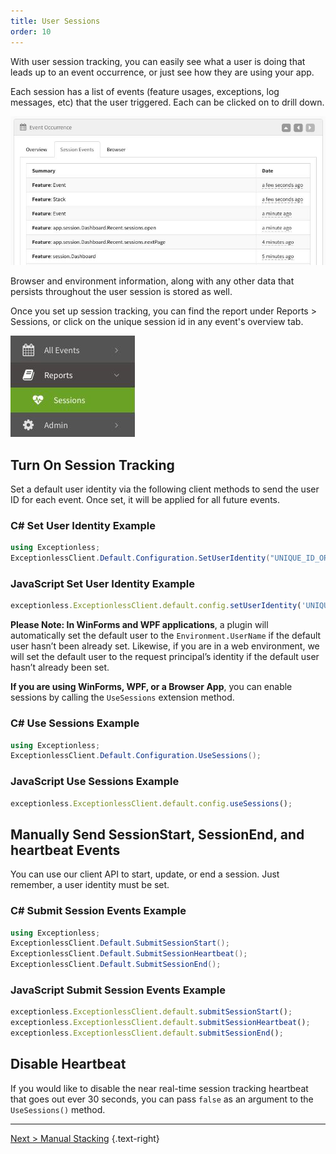 ```yaml
---
title: User Sessions
order: 10
---
```

With user session tracking, you can easily see what a user is doing that leads up to an event occurrence, or just see how they are using your app.

Each session has a list of events (feature usages, exceptions, log messages, etc) that the user triggered. Each can be clicked on to drill down.

![Exceptionless User Session Events](img/sessions-event-tab-user-footsteps.jpg)

Browser and environment information, along with any other data that persists throughout the user session is stored as well.

Once you set up session tracking, you can find the report under Reports > Sessions, or click on the unique session id in any event's overview tab.

![Exceptionless Sessions Report](img/dashboard-nav.jpg)

## Turn On Session Tracking

Set a default user identity via the following client methods to send the user ID for each event. Once set, it will be applied for all future events.

### C# Set User Identity Example

```csharp
using Exceptionless;
ExceptionlessClient.Default.Configuration.SetUserIdentity("UNIQUE_ID_OR_EMAIL_ADDRESS", "Display Name");
```

### JavaScript Set User Identity Example

```javascript
exceptionless.ExceptionlessClient.default.config.setUserIdentity('UNIQUE_ID_OR_EMAIL_ADDRESS', 'Display Name');
```

**Please Note: In WinForms and WPF applications**, a plugin will automatically set the default user to the `Environment.UserName` if the default user hasn’t been already set. Likewise, if you are in a web environment, we will set the default user to the request principal’s identity if the default user hasn’t already been set.

**If you are using WinForms, WPF, or a Browser App**, you can enable sessions by calling the `UseSessions` extension method.

### C# Use Sessions Example

```csharp
using Exceptionless;
ExceptionlessClient.Default.Configuration.UseSessions();
```

### JavaScript Use Sessions Example

```javascript
exceptionless.ExceptionlessClient.default.config.useSessions();
```

## Manually Send SessionStart, SessionEnd, and heartbeat Events

You can use our client API to start, update, or end a session. Just remember, a user identity must be set.

### C# Submit Session Events Example

```csharp
using Exceptionless;
ExceptionlessClient.Default.SubmitSessionStart();
ExceptionlessClient.Default.SubmitSessionHeartbeat();
ExceptionlessClient.Default.SubmitSessionEnd();
```

### JavaScript Submit Session Events Example

```javascript
exceptionless.ExceptionlessClient.default.submitSessionStart();
exceptionless.ExceptionlessClient.default.submitSessionHeartbeat();
exceptionless.ExceptionlessClient.default.submitSessionEnd();
```

## Disable Heartbeat

If you would like to disable the near real-time session tracking heartbeat that goes out ever 30 seconds, you can pass `false` as an argument to the `UseSessions()` method.

---

[Next > Manual Stacking](manual-stacking) {.text-right}